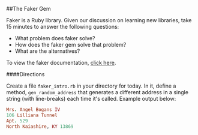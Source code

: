 ##The Faker Gem

Faker is a Ruby library. Given our discussion on learning new libraries, take 15 minutes to answer the following questions:

- What problem does faker solve?
- How does the faker gem solve that problem?
- What are the alternatives?

To view the faker documentation, [click here](http://rubydoc.info/github/stympy/faker/master/frames).

####Directions

Create a file `faker_intro.rb` in your directory for today. In it, define a method, `gen_random_address` that generates a different address in a single string (with line-breaks) each time it's called. Example output below: 
 
```ruby 
Mrs. Angel Bogans IV
106 Lilliana Tunnel
Apt. 529
North Kaiashire, KY 13869
```
